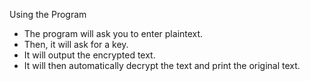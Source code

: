 Using the Program      
- The program will ask you to enter plaintext.      
- Then, it will ask for a key.          
- It will output the encrypted text.          
- It will then automatically decrypt the text and print the original text. 
